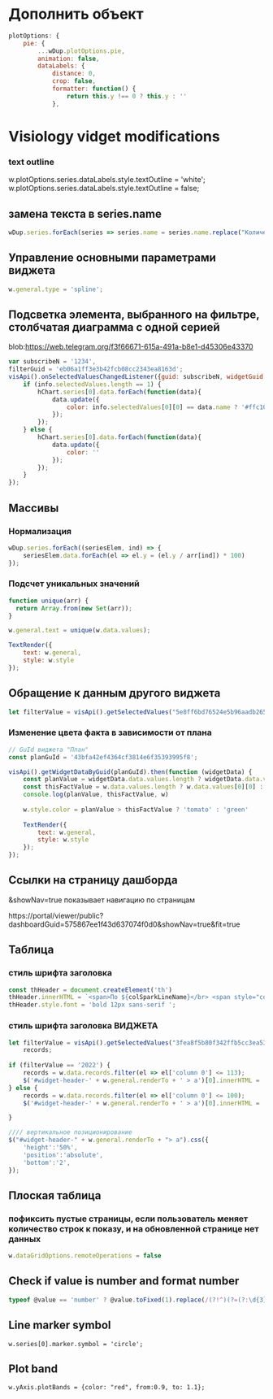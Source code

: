 # Дополнить объект

```javascript
plotOptions: { 
    pie: {
        ...wDup.plotOptions.pie,
        animation: false,
        dataLabels: {
            distance: 0,
            crop: false,
            formatter: function() {
                return this.y !== 0 ? this.y : ''
            },
```


# Visiology vidget modifications

### text outline
w.plotOptions.series.dataLabels.style.textOutline = 'white';
w.plotOptions.series.dataLabels.style.textOutline = false;

## замена текста в series.name
```javascript
wDup.series.forEach(series => series.name = series.name.replace("Количество РЭС - ",""));
```

## Управление основными параметрами виджета
```javascript
w.general.type = 'spline';
```

## Подсветка элемента, выбранного на фильтре, столбчатая диаграмма с одной серией

blob:https://web.telegram.org/f3f66671-615a-491a-b8e1-d45306e43370

```javascript
var subscribeN = '1234',
filterGuid = 'eb06a1ff3e3b42fcb08cc2343ea8163d';
visApi().onSelectedValuesChangedListener({guid: subscribeN, widgetGuid: filterGuid }, function (info) {
    if (info.selectedValues.length == 1) {
        hChart.series[0].data.forEach(function(data){
            data.update({
                color: info.selectedValues[0][0] == data.name ? '#ffc106' : ''
            });
        });
    } else {
        hChart.series[0].data.forEach(function(data){
            data.update({
                color: ''
            });
        });
    }
});
```



## Массивы

### Нормализация

```javascript
wDup.series.forEach((seriesElem, ind) => { 
    seriesElem.data.forEach(el => el.y = (el.y / arr[ind]) * 100)
});
```

### Подсчет уникальных значений

```javascript
function unique(arr) {
  return Array.from(new Set(arr));
}

w.general.text = unique(w.data.values);

TextRender({
    text: w.general,
    style: w.style
});
```



## Обращение к данным другого виджета

```javascript
let filterValue = visApi().getSelectedValues("5e8ff6bd76524e5b96aadb265211be19")
```
### Изменение цвета факта в зависимости от плана

```javascript
// GuId виджета "План"
const planGuId = '43bfa42ef4364cf3814e6f35393995f8';

visApi().getWidgetDataByGuid(planGuId).then(function (widgetData) {
    const planValue = widgetData.data.values.length ? widgetData.data.values[0][0] : 0
    const thisFactValue = w.data.values.length ? w.data.values[0][0] : 0
    console.log(planValue, thisFactValue, w)
    
    w.style.color = planValue > thisFactValue ? 'tomato' : 'green'
    
    TextRender({
        text: w.general,
        style: w.style
    });    
});
```

## Ссылки на страницу дашборда
&showNav=true   показывает навигацию по страницам

https://portal/viewer/public?dashboardGuid=575867ee1f43d637074f0d0&showNav=true&fit=true

## Таблица

### стиль шрифта заголовка

```javascript
const thHeader = document.createElement('th')
thHeader.innerHTML = `<span>По ${colSparkLineName}</br> <span style="color:#1c4680"> ● </span> план,<span style="color:#ba68c8"> ● </span> факт </span>`;
thHeader.style.font = 'bold 12px sans-serif ';
```

### стиль шрифта заголовка ВИДЖЕТА
```javascript
let filterValue = visApi().getSelectedValues("3fea8f5b80f342ffb5cc3ea53baed849")[0][0].split('-')[0],
    records; 
    
if (filterValue == '2022') {
    records = w.data.records.filter(el => el['column 0'] <= 113);
    $('#widget-header-' + w.general.renderTo + ' > a')[0].innerHTML = 'Попали в ТОП-113   <span style="color:green; font-weight:bold; font-size:120%; vertical-align:middle;">' + records.length + '</span>';
} else {
    records = w.data.records.filter(el => el['column 0'] <= 100);
    $('#widget-header-' + w.general.renderTo + ' > a')[0].innerHTML = 'Попали в ТОП-100   <span style="color:green; font-weight:bold; font-size:120%; vertical-align:middle;">' + records.length + '</span>';

}

//// вертикальное позиционирование 
$("#widget-header-" + w.general.renderTo + "> a").css({
    'height':'50%',
    'position':'absolute',
    'bottom':'2',
});

 ```

## Плоская таблица

### пофиксить пустые страницы, если пользователь меняет количество строк к показу, и на обновленной странице нет данных
```javascript
w.dataGridOptions.remoteOperations = false   
```

## Check if value is number and format number
```javascript
typeof @value == 'number' ? @value.toFixed(1).replace(/(?!^)(?=(?:\d{3})+(?:\.|$))/gm, ' ') : @value
```



## Line marker symbol

```
w.series[0].marker.symbol = 'circle';
```

## Plot band
```
w.yAxis.plotBands = {color: "red", from:0.9, to: 1.1};
```



